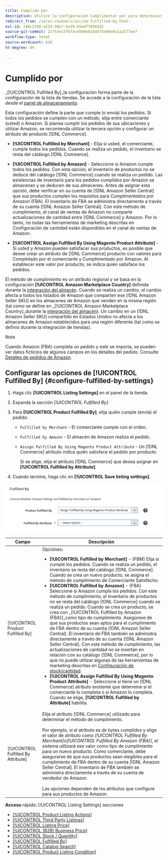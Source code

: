 ```yaml
---
title: Cumplido por
description: Utilice la configuración Cumplimentar por para determinar cómo se cumplen (se envían) los pedidos de los anuncios de Amazon.
redirect_from: /sales-channels/asc/ob-fulfilled-by.html: 
exl-id: 240c2198-e23d-40e7-be39-b9a4f78565d2
source-git-commit: 2c753ec5f6f4cd509e61b4875e09e9a1a2577ee7
workflow-type: tm+mt
source-wordcount: 618
ht-degree: 0%

---
```


# Cumplido por

_[!UICONTROL Fulfilled By]_la configuración forma parte de la configuración de la lista de tiendas. Se accede a la configuración de la lista desde el [panel de almacenamiento](./amazon-store-dashboard.md).

Esta configuración define la parte que cumple (o envía) los pedidos. Si todos los pedidos se cumplen con un método, elija entre comerciante (usted) o Amazon. Si planea cumplir los pedidos de sus ubicaciones y utilizar Amazon, se recomienda utilizar la tercera opción y configurar un atributo de producto [!DNL Commerce].

- **[!UICONTROL Fulfilled by Merchant]** - Elija si usted, el comerciante, cumple todos los pedidos. Cuando se realiza un pedido, el inventario se resta del catálogo [!DNL Commerce].

- **[!UICONTROL Fulfilled by Amazon]** - Seleccione si Amazon cumple todos los pedidos. Con esta opción, el inventario de productos no se deduce del catálogo [!DNL Commerce] cuando se realiza un pedido. Las existencias de inventario para los pedidos cumplidos por Amazon se almacenan y se deducen de sus almacenes. Antes de asignar esta opción, debe verificar en su cuenta de [!DNL Amazon Seller Central] que sus productos cumplen los requisitos para _Cumplimentados por Amazon_ (FBA). El inventario de FBA se administra directamente a través de su cuenta [!DNL Amazon Seller Central]. Con este método de cumplimiento, el canal de ventas de Amazon no comparte actualizaciones de cantidad entre [!DNL Commerce] y Amazon. Por lo tanto, no todas las herramientas de marketing descritas en Configuración de cantidad están disponibles en el canal de ventas de Amazon.

- **[!UICONTROL Assign Fulfilled By Using Magento Product Attribute]** - Si usted y Amazon pueden satisfacer sus productos, es posible que desee crear un atributo de  [!DNL Commerce] producto con valores para Completado por el comerciante y Cumplimentado por Amazon. Al establecer este valor por producto, se indica quién satisface los pedidos.

El método de cumplimiento es un atributo regional y se basa en la configuración **[!UICONTROL Amazon Marketplace Country]** definida durante la [integración del almacén](./store-integration.md). Cuando se realiza un cambio, el cambio afecta a todos los listados de Amazon que comparten ese [!DNL Amazon Seller SKU] en los almacenes de Amazon que venden en la misma región (tal como se define en _[!UICONTROL Amazon Marketplace Country]_durante la [integración del almacén](./store-integration.md)). Un cambio en un [!DNL Amazon Seller SKU] compartido en Estados Unidos no afecta a los almacenes de Amazon establecidos para una región diferente (tal como se definió durante la integración de tiendas).

>[!NOTE]
>
>Cuando Amazon (FBA) completa un pedido y este se importa, se pueden ver datos ficticios de algunos campos en los detalles del pedido. Consulte [Detalles de pedidos de Amazon](./amazon-order-details.md).

## Configurar las opciones de [!UICONTROL Fulfilled By] {#configure-fulfilled-by-settings}

1. Haga clic **[!UICONTROL Listing Settings]** en el panel de la tienda.

1. Expanda la sección _[!UICONTROL Fulfilled By]_.

1. Para **[!UICONTROL Product Fulfilled By]**, elija quién cumple (envía) el pedido:

   - `Fulfilled by Merchant` - El comerciante cumple con el orden.

   - `Fulfilled by Amazon` - El almacén de Amazon realiza el pedido.

   - `Assign Fulfilled By Using Magento Product Attribute` - Un  [!DNL Commerce] atributo indica quién satisface el pedido por producto.

      Si se elige, elija el atributo [!DNL Commerce] que desea asignar en **[!UICONTROL Fulfilled by Attribute]**.

1. Cuando termine, haga clic en **[!UICONTROL Save listing settings]**.

![Cumplido con la configuración](assets/amazon-fulfilled-by.png)

| Campo | Descripción |
|--- |--- |
| [!UICONTROL Product Fulfilled By] | Opciones:<ul><li>**[!UICONTROL Fulfilled by Merchant]** - (FBM) Elija si cumple los pedidos. Cuando se realiza un pedido, el inventario se resta del catálogo [!DNL Commerce]. Cuando se crea un nuevo producto, se asigna el método de cumplimiento de Comerciante Satisfecho.</li><li>**[!UICONTROL Fulfilled by Amazon]** - (FBA) Seleccione si Amazon cumple los pedidos. Con este método de cumplimiento, el inventario de productos no se resta del catálogo [!DNL Commerce] cuando se realiza un pedido. Cuando se crea un producto, se crea con _[!UICONTROL Fulfilled by Amazon (FBA)]_como tipo de cumplimiento. Asegúrese de que sus productos sean aptos para el cumplimiento de FBA dentro de su cuenta [!DNL Amazon Seller Central]. El inventario de FBA también se administra directamente a través de su cuenta [!DNL Amazon Seller Central]. Con este método de cumplimiento, las actualizaciones de cantidad no se insertan en relación con su catálogo [!DNL Commerce], por lo que no puede utilizar algunas de las herramientas de marketing descritas en [Configuración de stock/cantidad](./stock-quantity.md).</li><li>**[!UICONTROL Assign Fulfilled By Using Magento Product Attribute]** - Seleccione si tiene un  [!DNL Commerce] atributo existente que determine si el comerciante lo completa o si Amazon lo completa. Cuando se elige, **[!UICONTROL Fulfilled by Attribute]** habilita.</li></ul> |
| [!UICONTROL Fulfilled By Attribute] | Elija el atributo [!DNL Commerce] utilizado para determinar el método de cumplimiento.<br><br>Por ejemplo, si el atributo es  _de_ bytes cumplidos y elige el valor de atributo como  _[!UICONTROL Fulfilled By Merchant]_o_[!UICONTROL Fulfilled By Amazon (FBA)]_, el sistema utilizará ese valor como tipo de cumplimiento para un nuevo producto. Como comerciante, debe asegurarse de que sus productos sean elegibles para el cumplimiento de FBA dentro de su cuenta [!DNL Amazon Seller Central]. El inventario de FBA también se administra directamente a través de su cuenta de vendedor de Amazon.<br><br>Las opciones dependen de los atributos que configure para sus productos de Amazon. |

**Acceso**  rápido:  [!UICONTROL Listing Settings] secciones

- [[!UICONTROL Product Listing Actions]](./product-listing-actions.md)
- [[!UICONTROL Third Party Listings]](./third-party-listing-settings.md)
- [[!UICONTROL Listing Price]](./listing-price.md)
- [[!UICONTROL (B2B) Business Price]](./business-pricing.md)
- [[!UICONTROL Stock / Quantity]](./stock-quantity.md)
- [[!UICONTROL Fulfilled By]](./fulfilled-by.md)
- [[!UICONTROL Catalog Search]](./catalog-search.md)
- [[!UICONTROL Product Listing Condition]](./product-listing-condition.md)

